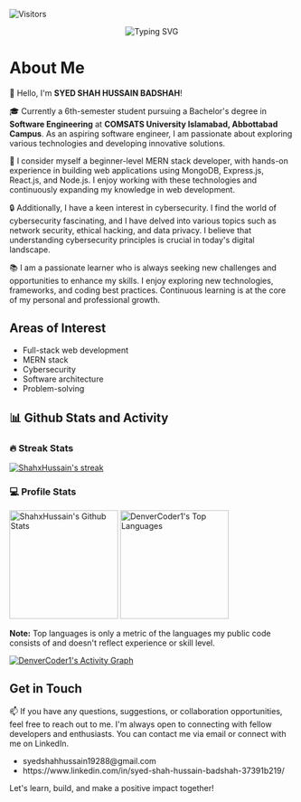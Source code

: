 ![Visitors](https://api.visitorbadge.io/api/visitors?path=https%3A%2F%2Fgithub.com%2FShahxHussain&label=Visitors%2FViews&countColor=%23263759)

<p align ="center">
<img src="https://readme-typing-svg.demolab.com?font=Fira+Code&size=25&duration=2599&pause=503&color=FF3A12&background=4EFF4100&width=435&lines=Its+Me -+SYED+SHAH+HUSSAIN;Future+Software+Engineer;Junior+MERN+Stack+Developer;CyberSecurity+Enthusiast" alt="Typing SVG" />
  </p>
  
  <h1>About Me</h1>
  <p>
    👋 Hello, I'm <strong>SYED SHAH HUSSAIN BADSHAH</strong>!
  </p>
  <p>
    🎓 Currently a 6th-semester student pursuing a Bachelor's degree in <strong>Software Engineering</strong> at <strong>COMSATS University Islamabad, Abbottabad Campus</strong>. As an aspiring software engineer, I am passionate about exploring various technologies and developing innovative solutions.
  </p>
  <p>
    🚀 I consider myself a beginner-level MERN stack developer, with hands-on experience in building web applications using MongoDB, Express.js, React.js, and Node.js. I enjoy working with these technologies and continuously expanding my knowledge in web development.
  </p>
  <p>
    🔒 Additionally, I have a keen interest in cybersecurity. I find the world of cybersecurity fascinating, and I have delved into various topics such as network security, ethical hacking, and data privacy. I believe that understanding cybersecurity principles is crucial in today's digital landscape.
  </p>
  <p>
    📚 I am a passionate learner who is always seeking new challenges and opportunities to enhance my skills. I enjoy exploring new technologies, frameworks, and coding best practices. Continuous learning is at the core of my personal and professional growth.
  </p>
  
  <h2>Areas of Interest</h2>
  <ul>
    <li>Full-stack web development</li>
    <li>MERN stack</li>
    <li>Cybersecurity</li>
    <li>Software architecture</li>
    <li>Problem-solving</li>
  </ul>




  <summary><h2>📊 Github Stats and Activity</h2></summary>

  <h3>🔥 Streak Stats</h3>

  <!-- GitHub Readme Streak Stats - https://github.com/DenverCoder1/github-readme-streak-stats -->
  <p>
    <a href="https://github.com/ShahxHussain/github-readme-streak-stats">
      <img title="🔥 Get streak stats for your profile at git.io/streak-stats" alt="ShahxHussain's streak" src="https://streak-stats.demolab.com/?user=ShahxHussain&theme=monokai-metallian&hide_border=true"/>
    </a>
    

  <h3>💻 Profile Stats</h3>

  <a href="https://github.com/ShahxHussain/github-readme-stats"><img alt="ShahxHussain's Github Stats" src="https://denvercoder1-github-readme-stats.vercel.app/api/?username=ShahxHussain&show_icons=true&include_all_commits=true&count_private=true&theme=react&hide_border=true&bg_color=1F222E&title_color=F85D7F&icon_color=F8D866" height="192px"/></a>
  <a href="https://github.com/ShahxHussain/github-readme-stats"><img alt="DenverCoder1's Top Languages" src="https://denvercoder1-github-readme-stats.vercel.app/api/top-langs/?username=ShahxHussain&langs_count=8&layout=compact&theme=react&hide_border=true&bg_color=1F222E&title_color=F85D7F&icon_color=F8D866&hide=Jupyter%20Notebook,Roff" height="192px"/></a>
  <br/>

  <b>Note:</b> Top languages is only a metric of the languages my public code consists of and doesn't reflect experience or skill level.
  
  <!-- https://github.com/ashutosh00710/github-readme-activity-graph -->

  <a href="https://github.com/ShahxHussain/github-readme-activity-graph"><img alt="DenverCoder1's Activity Graph" src="https://github-readme-activity-graph.vercel.app/graph/?username=ShahxHussain&bg_color=1F222E&color=F8D866&line=F85D7F&point=FFFFFF&hide_border=true" /></a>

 








  
  
  <h2>Get in Touch</h2>
  <p>
    📫 If you have any questions, suggestions, or collaboration opportunities, feel free to reach out to me. I'm always open to connecting with fellow developers and enthusiasts. You can contact me via email or connect with me on LinkedIn.
  </p>
  <ul>
  <li>syedshahhussain19288@gmail.com</li>
    <li>https://www.linkedin.com/in/syed-shah-hussain-badshah-37391b219/</li>
  </ul>
  
  
  <p>Let's learn, build, and make a positive impact together!</p>

